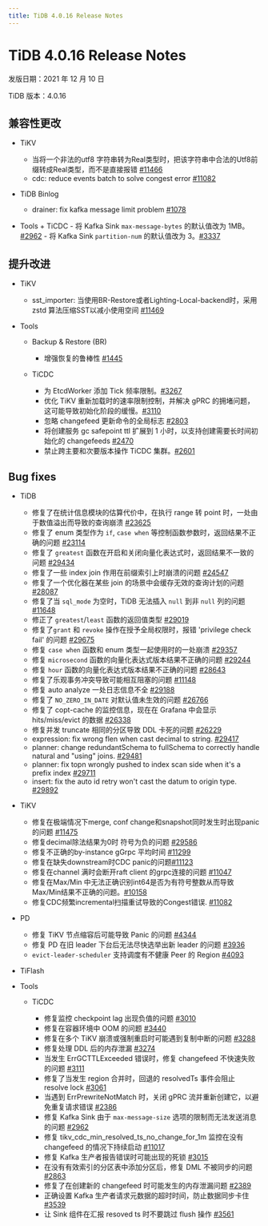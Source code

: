 ```yaml
---
title: TiDB 4.0.16 Release Notes
---
```


# TiDB 4.0.16 Release Notes

发版日期：2021 年 12 月 10 日

TiDB 版本：4.0.16

## 兼容性更改

+ TiKV

    - 当将一个非法的utf8 字符串转为Real类型时，把该字符串中合法的Utf8前缀转成Real类型，而不是直接报错 [#11466](https://github.com/tikv/tikv/issues/11466)
    - cdc: reduce events batch to solve congest error [#11082](https://github.com/tikv/tikv/issues/11082)

+ TiDB Binlog

    - drainer: fix kafka message limit problem [#1078](https://github.com/pingcap/tidb-binlog/pull/1078)
+ Tools
       + TiCDC
              - 将 Kafka Sink `max-message-bytes` 的默认值改为 1MB。[#2962](https://github.com/pingcap/ticdc/issues/2962)
              - 将 Kafka Sink `partition-num` 的默认值改为 3。[#3337](https://github.com/pingcap/ticdc/issues/3337)
## 提升改进

+ TiKV

    - sst_importer: 当使用BR-Restore或者Lighting-Local-backend时，采用 zstd 算法压缩SST以减小使用空间 [#11469](https://github.com/tikv/tikv/issues/11469)


+ Tools

    + Backup & Restore (BR)

        - 增强恢复的鲁棒性 [#1445](https://github.com/pingcap/br/pull/1445)

    + TiCDC

        - 为 EtcdWorker 添加 Tick 频率限制。[#3267](https://github.com/pingcap/ticdc/pull/3267)
        - 优化 TiKV 重新加载时的速率限制控制，并解决 gPRC 的拥堵问题，这可能导致初始化阶段的缓慢。[#3110](https://github.com/pingcap/ticdc/issues/3110)
        - 忽略 changefeed 更新命令的全局标志 [#2803](https://github.com/pingcap/ticdc/issues/2803)
        - 将创建服务 gc safepoint ttl 扩展到 1 小时，以支持创建需要长时间初始化的 changefeeds [#2470](https://github.com/pingcap/ticdc/issues/2470)
        - 禁止跨主要和次要版本操作 TiCDC 集群。[#2601](https://github.com/pingcap/ticdc/pull/2601)

## Bug fixes

+ TiDB

    - 修复了在统计信息模块的估算代价中，在执行 range 转 point 时，一处由于数值溢出而导致的查询崩溃 [#23625](https://github.com/pingcap/tidb/issues/23625)
    - 修复了 enum 类型作为 `if`, `case when` 等控制函数参数时，返回结果不正确的问题 [#23114](https://github.com/pingcap/tidb/issues/23114)
    - 修复了 `greatest` 函数在开启和关闭向量化表达式时，返回结果不一致的问题 [#29434](https://github.com/pingcap/tidb/issues/29434)
    - 修复了一些 index join 作用在前缀索引上时崩溃的问题 [#24547](https://github.com/pingcap/tidb/issues/24547)
    - 修复了一个优化器在某些 join 的场景中会缓存无效的查询计划的问题 [#28087](https://github.com/pingcap/tidb/issues/28087)
    - 修复了当 `sql_mode` 为空时，TiDB 无法插入 `null` 到非 `null` 列的问题 [#11648](https://github.com/pingcap/tidb/issues/11648)
    - 修正了 `greatest`/`least` 函数的返回值类型 [#29019](https://github.com/pingcap/tidb/issues/29019)
    - 修复了`grant` 和 `revoke` 操作在授予全局权限时，报错 'privilege check fail' 的问题 [#29675](https://github.com/pingcap/tidb/issues/29675)
    - 修复 `case when` 函数和 enum 类型一起使用时的一处崩溃 [#29357](https://github.com/pingcap/tidb/issues/29357)
    - 修复 `microsecond` 函数的向量化表达式版本结果不正确的问题 [#29244](https://github.com/pingcap/tidb/issues/29244)
    - 修复 `hour` 函数的向量化表达式版本结果不正确的问题 [#28643](https://github.com/pingcap/tidb/issues/28643)
    - 修复了乐观事务冲突导致可能相互阻塞的问题 [#11148](https://github.com/tikv/tikv/issues/11148)
    - 修复 auto analyze 一处日志信息不全 [#29188](https://github.com/pingcap/tidb/issues/29188)
    - 修复了 `NO_ZERO_IN_DATE` 对默认值未生效的问题 [#26766](https://github.com/pingcap/tidb/issues/26766)
    - 修复了 copt-cache 的监控信息，现在在 Grafana 中会显示 hits/miss/evict 的数据 [#26338](https://github.com/pingcap/tidb/issues/26338)
    - 修复并发 truncate 相同的分区导致 DDL 卡死的问题 [#26229](https://github.com/pingcap/tidb/issues/26229)
    - expression: fix wrong flen when cast decimal to string. [#29417](https://github.com/pingcap/tidb/issues/29417)
    - planner: change redundantSchema to fullSchema to correctly handle natural and "using" joins. [#29481](https://github.com/pingcap/tidb/issues/29481)
    - planner: fix topn wrongly pushed to index scan side when it's a prefix index [#29711](https://github.com/pingcap/tidb/issues/29711)
    - insert: fix the auto id retry won't cast the datum to origin type. [#29892](https://github.com/pingcap/tidb/issues/29892)

+ TiKV

    - 修复在极端情况下merge, conf change和snapshot同时发生时出现panic的问题 [#11475](https://github.com/tikv/tikv/issues/11475)
    - 修复decimal除法结果为0时 符号为负的问题 [#29586](https://github.com/pingcap/tidb/issues/29586)
    - 修复不正确的by-instance gGrpc 平均时间 [#11299](https://github.com/tikv/tikv/issues/11299)
    - 修复在缺失downstream时CDC panic的问题[#11123](https://github.com/tikv/tikv/issues/11123)
    - 修复在channel 满时会断开raft client 的grpc连接的问题 [#11047](https://github.com/tikv/tikv/issues/11047)
    - 修复在Max/Min 中无法正确识别int64是否为有符号整数从而导致Max/Min结果不正确的问题。[#10158](https://github.com/tikv/tikv/issues/10158)
    -  修复CDC频繁incremental扫描重试导致的Congest错误. [#11082](https://github.com/tikv/tikv/issues/11082)

+ PD

    - 修复 TiKV 节点缩容后可能导致 Panic 的问题 [#4344](https://github.com/tikv/pd/issues/4344)
    - 修复 PD 在旧 leader 下台后无法尽快选举出新 leader 的问题 [#3936](https://github.com/tikv/pd/issues/3936)
    - `evict-leader-scheduler` 支持调度有不健康 Peer 的 Region [#4093](https://github.com/tikv/pd/issues/4093)

+ TiFlash

+ Tools

    + TiCDC

        - 修复监控 checkpoint lag 出现负值的问题 [#3010](https://github.com/pingcap/ticdc/issues/3010)
        - 修复在容器环境中 OOM 的问题 [#3440](https://github.com/pingcap/ticdc/pull/3440)
        - 修复在多个 TiKV 崩溃或强制重启时可能遇到复制中断的问题 [#3288](https://github.com/pingcap/ticdc/issues/3288)
        - 修复处理 DDL 后的内存泄漏 [#3274](https://github.com/pingcap/ticdc/pull/3274)
        - 当发生 ErrGCTTLExceeded 错误时，修复 changefeed 不快速失败的问题 [#3111](https://github.com/pingcap/ticdc/issues/3111)
        - 修复了当发生 region 合并时，回退的 resolvedTs 事件会阻止 resolve lock [#3061](https://github.com/pingcap/ticdc/issues/3061)
        - 当遇到 ErrPrewriteNotMatch 时，关闭 gPRC 流并重新创建它，以避免重复请求错误 [#2386](https://github.com/pingcap/ticdc/issues/2386)
        - 修复 Kafka Sink 由于 `max-message-size` 选项的限制而无法发送消息的问题 [#2962](https://github.com/pingcap/ticdc/issues/2962)
        - 修复 tikv_cdc_min_resolved_ts_no_change_for_1m 监控在没有 changefeed 的情况下持续启动 [#11017](https://github.com/tikv/tikv/issues/11017)
        - 修复 Kafka 生产者报告错误时可能出现的死锁 [#3015](https://github.com/pingcap/ticdc/pull/3015)
        - 在没有有效索引的分区表中添加分区后，修复 DML 不被同步的问题 [#2863](https://github.com/pingcap/ticdc/pull/2863)
        - 修复了在创建新的 changefeed 时可能发生的内存泄漏问题 [#2389](https://github.com/pingcap/ticdc/issues/2389)
        - 正确设置 Kafka 生产者请求元数据的超时时间，防止数据同步卡住 [#3539](https://github.com/pingcap/ticdc/pull/3539)
        - 让 Sink 组件在汇报 resoved ts 时不要跳过 flush 操作 [#3561](https://github.com/pingcap/ticdc/pull/3561)
